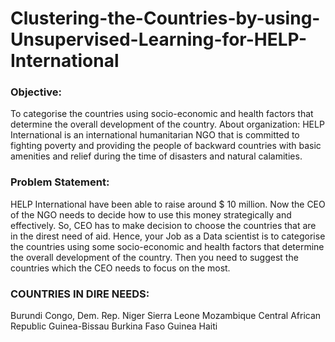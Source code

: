 # Clustering-the-Countries-by-using-Unsupervised-Learning-for-HELP-International
### Objective:
To categorise the countries using socio-economic and health factors that determine the overall development of the country.  About organization: HELP International is an international humanitarian NGO that is committed to fighting poverty and providing the people of backward countries with basic amenities and relief during the time of disasters and natural calamities.  
### Problem Statement: 
HELP International have been able to raise around $ 10 million. Now the CEO of the NGO needs to decide how to use this money strategically and effectively. So, CEO has to make decision to choose the countries that are in the direst need of aid. Hence, your Job as a Data scientist is to categorise the countries using some socio-economic and health factors that determine the overall development of the country. Then you need to suggest the countries which the CEO needs to focus on the most.
### COUNTRIES IN DIRE NEEDS: 

Burundi
Congo, Dem. Rep.
Niger
Sierra Leone
Mozambique
Central African Republic
Guinea-Bissau
Burkina Faso
Guinea
Haiti
